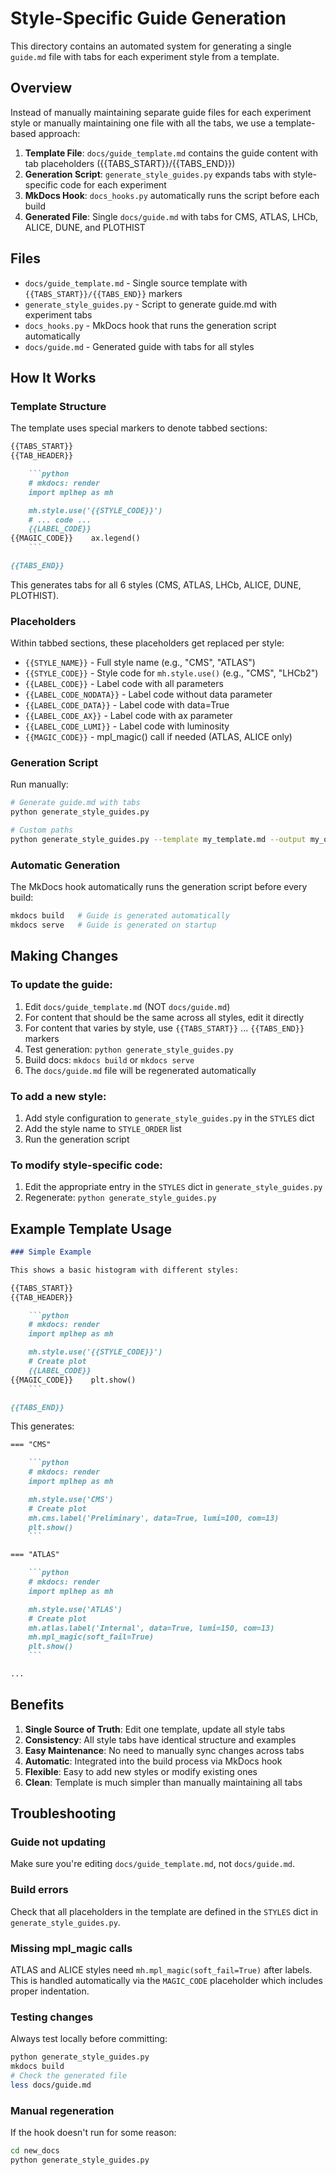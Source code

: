 # Style-Specific Guide Generation

This directory contains an automated system for generating a single `guide.md` file with tabs for each experiment style from a template.

## Overview

Instead of manually maintaining separate guide files for each experiment style or manually maintaining one file with all the tabs, we use a template-based approach:

1. **Template File**: `docs/guide_template.md` contains the guide content with tab placeholders ({{TABS_START}}/{{TABS_END}})
2. **Generation Script**: `generate_style_guides.py` expands tabs with style-specific code for each experiment
3. **MkDocs Hook**: `docs_hooks.py` automatically runs the script before each build
4. **Generated File**: Single `docs/guide.md` with tabs for CMS, ATLAS, LHCb, ALICE, DUNE, and PLOTHIST

## Files

- `docs/guide_template.md` - Single source template with `{{TABS_START}}/{{TABS_END}}` markers
- `generate_style_guides.py` - Script to generate guide.md with experiment tabs
- `docs_hooks.py` - MkDocs hook that runs the generation script automatically
- `docs/guide.md` - Generated guide with tabs for all styles

## How It Works

### Template Structure

The template uses special markers to denote tabbed sections:

```markdown
{{TABS_START}}
{{TAB_HEADER}}

    ```python
    # mkdocs: render
    import mplhep as mh

    mh.style.use('{{STYLE_CODE}}')
    # ... code ...
    {{LABEL_CODE}}
{{MAGIC_CODE}}    ax.legend()
    ```

{{TABS_END}}
```

This generates tabs for all 6 styles (CMS, ATLAS, LHCb, ALICE, DUNE, PLOTHIST).

### Placeholders

Within tabbed sections, these placeholders get replaced per style:

- `{{STYLE_NAME}}` - Full style name (e.g., "CMS", "ATLAS")
- `{{STYLE_CODE}}` - Style code for `mh.style.use()` (e.g., "CMS", "LHCb2")
- `{{LABEL_CODE}}` - Label code with all parameters
- `{{LABEL_CODE_NODATA}}` - Label code without data parameter
- `{{LABEL_CODE_DATA}}` - Label code with data=True
- `{{LABEL_CODE_AX}}` - Label code with ax parameter
- `{{LABEL_CODE_LUMI}}` - Label code with luminosity
- `{{MAGIC_CODE}}` - mpl_magic() call if needed (ATLAS, ALICE only)

### Generation Script

Run manually:
```bash
# Generate guide.md with tabs
python generate_style_guides.py

# Custom paths
python generate_style_guides.py --template my_template.md --output my_output/guide.md
```

### Automatic Generation

The MkDocs hook automatically runs the generation script before every build:

```bash
mkdocs build   # Guide is generated automatically
mkdocs serve   # Guide is generated on startup
```

## Making Changes

### To update the guide:

1. Edit `docs/guide_template.md` (NOT `docs/guide.md`)
2. For content that should be the same across all styles, edit it directly
3. For content that varies by style, use `{{TABS_START}}` ... `{{TABS_END}}` markers
4. Test generation: `python generate_style_guides.py`
5. Build docs: `mkdocs build` or `mkdocs serve`
6. The `docs/guide.md` file will be regenerated automatically

### To add a new style:

1. Add style configuration to `generate_style_guides.py` in the `STYLES` dict
2. Add the style name to `STYLE_ORDER` list
3. Run the generation script

### To modify style-specific code:

1. Edit the appropriate entry in the `STYLES` dict in `generate_style_guides.py`
2. Regenerate: `python generate_style_guides.py`

## Example Template Usage

```markdown
### Simple Example

This shows a basic histogram with different styles:

{{TABS_START}}
{{TAB_HEADER}}

    ```python
    # mkdocs: render
    import mplhep as mh

    mh.style.use('{{STYLE_CODE}}')
    # Create plot
    {{LABEL_CODE}}
{{MAGIC_CODE}}    plt.show()
    ```

{{TABS_END}}
```

This generates:

```markdown
=== "CMS"

    ```python
    # mkdocs: render
    import mplhep as mh

    mh.style.use('CMS')
    # Create plot
    mh.cms.label('Preliminary', data=True, lumi=100, com=13)
    plt.show()
    ```

=== "ATLAS"

    ```python
    # mkdocs: render
    import mplhep as mh

    mh.style.use('ATLAS')
    # Create plot
    mh.atlas.label('Internal', data=True, lumi=150, com=13)
    mh.mpl_magic(soft_fail=True)
    plt.show()
    ```

...
```

## Benefits

1. **Single Source of Truth**: Edit one template, update all style tabs
2. **Consistency**: All style tabs have identical structure and examples
3. **Easy Maintenance**: No need to manually sync changes across tabs
4. **Automatic**: Integrated into the build process via MkDocs hook
5. **Flexible**: Easy to add new styles or modify existing ones
6. **Clean**: Template is much simpler than manually maintaining all tabs

## Troubleshooting

### Guide not updating

Make sure you're editing `docs/guide_template.md`, not `docs/guide.md`.

### Build errors

Check that all placeholders in the template are defined in the `STYLES` dict in `generate_style_guides.py`.

### Missing mpl_magic calls

ATLAS and ALICE styles need `mh.mpl_magic(soft_fail=True)` after labels. This is handled automatically via the `MAGIC_CODE` placeholder which includes proper indentation.

### Testing changes

Always test locally before committing:
```bash
python generate_style_guides.py
mkdocs build
# Check the generated file
less docs/guide.md
```

### Manual regeneration

If the hook doesn't run for some reason:
```bash
cd new_docs
python generate_style_guides.py
```
